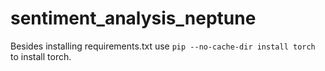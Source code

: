 # sentiment_analysis_neptune

Besides installing requirements.txt use `pip --no-cache-dir install torch` to install torch.
